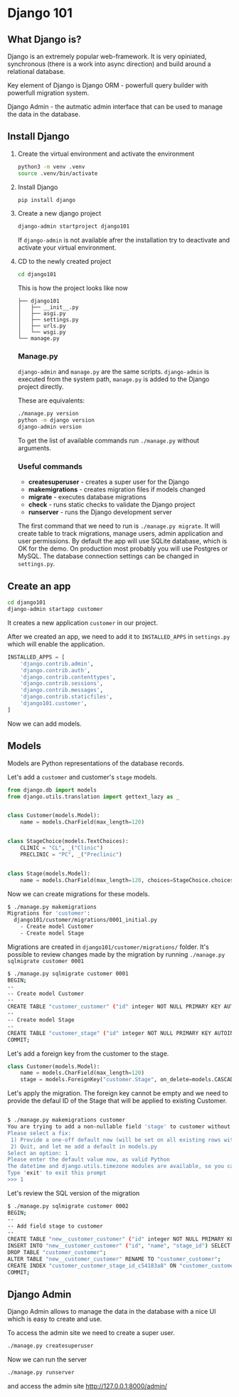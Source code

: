 # Django 101

## What Django is?

Django is an extremely popular web-framework. It is very opiniated, synchronous (there is a work into async direction) and build around a relational database. 

Key element of Django is Django ORM - powerfull query builder with powerfull migration system. 

Django Admin - the autmatic admin interface that can be used to manage the data in the database. 

## Install Django

1. Create the virtual environment and activate the environment

   ```bash
   python3 -m venv .venv
   source .venv/bin/activate
   ```

2. Install Django 

   ```bash
   pip install django
   ```

3. Create a new django project

   ```bash
   django-admin startproject django101
   ```

   If `django-admin` is not available afrer the installation try to deactivate and activate your virtual environment.

4. CD to the newly created project

   ```bash
   cd django101
   ```

   This is how the project looks like now

   ```
   ├── django101
   │   ├── __init__.py
   │   ├── asgi.py
   │   ├── settings.py
   │   ├── urls.py
   │   └── wsgi.py
   └── manage.py
   ```

   ### Manage.py

   `django-admin` and `manage.py` are the same scripts. `django-admin` is executed from the system path, `manage.py` is added to the Django project directly. 

   These are equivalents:

   ```bash
   ./manage.py version
   python -m django version
   django-admin version
   ```

   To get the list of available commands run  `./manage.py` without arguments.

   ### Useful commands

   - **createsuperuser** - creates a super user for the Django
   - **makemigrations** - creates migration files if models changed
   - **migrate** - executes database migrations
   - **check** - runs static checks to validate the Django project
   - **runserver** - runs the Django development server

   

   The first command that we need to run is `./manage.py migrate`. It will create table to track migrations, manage users, admin application and user permissions. By default the app will use SQLite database, which is OK for the demo. On production most probably you will use Postgres or MySQL. The database connection settings can be changed in `settings.py`. 

## Create an app

```bash
cd django101
django-admin startapp customer
```

It creates a new application `customer` in our project. 

After we created an app, we need to add it to `INSTALLED_APPS` in `settings.py` which will enable the application.

```python
INSTALLED_APPS = [
    'django.contrib.admin',
    'django.contrib.auth',
    'django.contrib.contenttypes',
    'django.contrib.sessions',
    'django.contrib.messages',
    'django.contrib.staticfiles',
    'django101.customer',
]
```



Now we can add models. 

## Models

Models are Python representations of the database records. 

Let's add a `customer` and customer's `stage` models.

```python
from django.db import models
from django.utils.translation import gettext_lazy as _


class Customer(models.Model):
    name = models.CharField(max_length=120)


class StageChoice(models.TextChoices):
    CLINIC = "CL", _("Clinic")
    PRECLINIC = "PC", _("Preclinic")


class Stage(models.Model):
    name = models.CharField(max_length=120, choices=StageChoice.choices)
```

Now we can create migrations for these models.

```bash
$ ./manage.py makemigrations                          
Migrations for 'customer':
  django101/customer/migrations/0001_initial.py
    - Create model Customer
    - Create model Stage
```

Migrations are created in `django101/customer/migrations/` folder. It's possible to review changes made by the migration by running `./manage.py sqlmigrate customer 0001`

```bash
$ ./manage.py sqlmigrate customer 0001 
BEGIN;
--
-- Create model Customer
--
CREATE TABLE "customer_customer" ("id" integer NOT NULL PRIMARY KEY AUTOINCREMENT, "name" varchar(120) NOT NULL);
--
-- Create model Stage
--
CREATE TABLE "customer_stage" ("id" integer NOT NULL PRIMARY KEY AUTOINCREMENT, "name" varchar(120) NOT NULL);
COMMIT;
```

Let's add a foreign key from the customer to the stage.

```python
class Customer(models.Model):
    name = models.CharField(max_length=120)
    stage = models.ForeignKey("customer.Stage", on_delete=models.CASCADE)
```

Let's apply the migration. The foreign key cannot be empty and we need to provide the defaul ID of the Stage that will be applied to existing Customer.

```bash

$ ./manage.py makemigrations customer
You are trying to add a non-nullable field 'stage' to customer without a default; we can't do that (the database needs something to populate existing rows).
Please select a fix:
 1) Provide a one-off default now (will be set on all existing rows with a null value for this column)
 2) Quit, and let me add a default in models.py
Select an option: 1
Please enter the default value now, as valid Python
The datetime and django.utils.timezone modules are available, so you can do e.g. timezone.now
Type 'exit' to exit this prompt
>>> 1
```

Let's review the SQL version of the migration

```bash
$ ./manage.py sqlmigrate customer 0002          
BEGIN;
--
-- Add field stage to customer
--
CREATE TABLE "new__customer_customer" ("id" integer NOT NULL PRIMARY KEY AUTOINCREMENT, "stage_id" integer NOT NULL REFERENCES "customer_stage" ("id") DEFERRABLE INITIALLY DEFERRED, "name" varchar(120) NOT NULL);
INSERT INTO "new__customer_customer" ("id", "name", "stage_id") SELECT "id", "name", 1 FROM "customer_customer";
DROP TABLE "customer_customer";
ALTER TABLE "new__customer_customer" RENAME TO "customer_customer";
CREATE INDEX "customer_customer_stage_id_c54183a8" ON "customer_customer" ("stage_id");
COMMIT;
```

## Django Admin

Django Admin allows to manage the data in the database with a nice UI which is easy to create and use.

To access the admin site we need to create a super user. 

```bash
./manage.py createsuperuser
```

Now we can run the server

```bash
./manage.py runserver
```

and access the admin site http://127.0.0.1:8000/admin/

